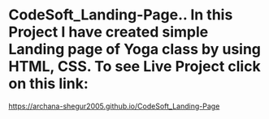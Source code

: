 # CodeSoft_Landing-Page..  In this Project I have created simple Landing page of Yoga class by using HTML, CSS.  To see Live Project click on this link:
https://archana-shegur2005.github.io/CodeSoft_Landing-Page
